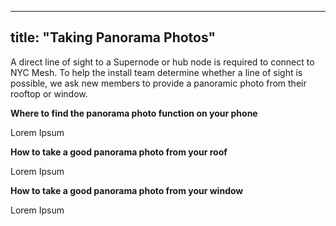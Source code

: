 
---
title: "Taking Panorama Photos"
---

A direct line of sight to a Supernode or hub node is required to connect to NYC Mesh. To help the install team determine whether a line of sight is possible, we ask new members to provide a panoramic photo from their rooftop or window. 

**Where to find the panorama photo function on your phone**

Lorem Ipsum

**How to take a good panorama photo from your roof**

Lorem Ipsum

**How to take a good panorama photo from your window**

Lorem Ipsum
